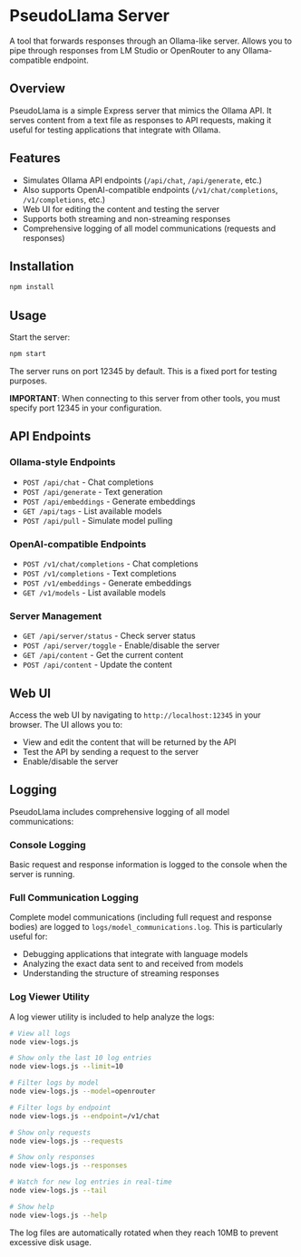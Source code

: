 # PseudoLlama Server

A tool that forwards responses through an Ollama-like server. Allows you to pipe through responses from LM Studio or OpenRouter to any Ollama-compatible endpoint.

## Overview

PseudoLlama is a simple Express server that mimics the Ollama API. It serves content from a text file as responses to API requests, making it useful for testing applications that integrate with Ollama.

## Features

- Simulates Ollama API endpoints (`/api/chat`, `/api/generate`, etc.)
- Also supports OpenAI-compatible endpoints (`/v1/chat/completions`, `/v1/completions`, etc.)
- Web UI for editing the content and testing the server
- Supports both streaming and non-streaming responses
- Comprehensive logging of all model communications (requests and responses)

## Installation

```bash
npm install
```

## Usage

Start the server:

```bash
npm start
```

The server runs on port 12345 by default. This is a fixed port for testing purposes.

**IMPORTANT**: When connecting to this server from other tools, you must specify port 12345 in your configuration.

## API Endpoints

### Ollama-style Endpoints

- `POST /api/chat` - Chat completions
- `POST /api/generate` - Text generation
- `POST /api/embeddings` - Generate embeddings
- `GET /api/tags` - List available models
- `POST /api/pull` - Simulate model pulling

### OpenAI-compatible Endpoints

- `POST /v1/chat/completions` - Chat completions
- `POST /v1/completions` - Text completions
- `POST /v1/embeddings` - Generate embeddings
- `GET /v1/models` - List available models

### Server Management

- `GET /api/server/status` - Check server status
- `POST /api/server/toggle` - Enable/disable the server
- `GET /api/content` - Get the current content
- `POST /api/content` - Update the content

## Web UI

Access the web UI by navigating to `http://localhost:12345` in your browser. The UI allows you to:

- View and edit the content that will be returned by the API
- Test the API by sending a request to the server
- Enable/disable the server

## Logging

PseudoLlama includes comprehensive logging of all model communications:

### Console Logging

Basic request and response information is logged to the console when the server is running.

### Full Communication Logging

Complete model communications (including full request and response bodies) are logged to `logs/model_communications.log`. This is particularly useful for:

- Debugging applications that integrate with language models
- Analyzing the exact data sent to and received from models
- Understanding the structure of streaming responses

### Log Viewer Utility

A log viewer utility is included to help analyze the logs:

```bash
# View all logs
node view-logs.js

# Show only the last 10 log entries
node view-logs.js --limit=10

# Filter logs by model
node view-logs.js --model=openrouter

# Filter logs by endpoint
node view-logs.js --endpoint=/v1/chat

# Show only requests
node view-logs.js --requests

# Show only responses
node view-logs.js --responses

# Watch for new log entries in real-time
node view-logs.js --tail

# Show help
node view-logs.js --help
```

The log files are automatically rotated when they reach 10MB to prevent excessive disk usage.
